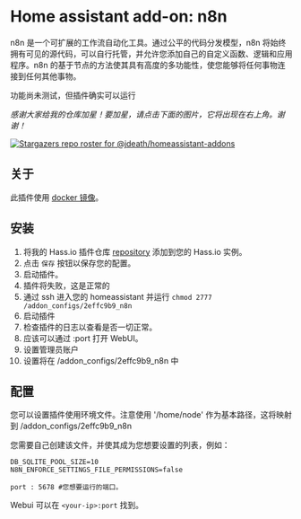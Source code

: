 # Home assistant add-on: n8n

n8n 是一个可扩展的工作流自动化工具。通过公平的代码分发模型，n8n 将始终拥有可见的源代码，可以自行托管，并允许您添加自己的自定义函数、逻辑和应用程序。n8n 的基于节点的方法使其具有高度的多功能性，使您能够将任何事物连接到任何其他事物。

功能尚未测试，但插件确实可以运行

_感谢大家给我的仓库加星！要加星，请点击下面的图片，它将出现在右上角。谢谢！_

[![Stargazers repo roster for @jdeath/homeassistant-addons](https://reporoster.com/stars/jdeath/homeassistant-addons)](https://github.com/jdeath/homeassistant-addons/stargazers)

## 关于

此插件使用 [docker 镜像](https://github.com/n8n-io/n8n)。

## 安装


1. 将我的 Hass.io 插件仓库 [repository] 添加到您的 Hass.io 实例。
1. 点击 `保存` 按钮以保存您的配置。
1. 启动插件。
1. 插件将失败，这是正常的
1. 通过 ssh 进入您的 homeassistant 并运行 `chmod 2777 /addon_configs/2effc9b9_n8n`
1. 启动插件
1. 检查插件的日志以查看是否一切正常。
1. 应该可以通过 <your-ip>:port 打开 WebUI。
1. 设置管理员账户
1. 设置将在 /addon_configs/2effc9b9_n8n 中

## 配置

您可以设置插件使用环境文件。注意使用 '/home/node' 作为基本路径，这将映射到 /addon_configs/2effc9b9_n8n 

您需要自己创建该文件，并使其成为您想要设置的列表，例如：
```
DB_SQLITE_POOL_SIZE=10
N8N_ENFORCE_SETTINGS_FILE_PERMISSIONS=false
```

```
port : 5678 #您想要运行的端口。
```

Webui 可以在 `<your-ip>:port` 找到。

[repository]: https://github.com/jdeath/homeassistant-addons